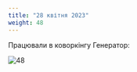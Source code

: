 ```yaml
---
title: "28 квітня 2023"
weight: 48
---
```

Працювали в коворкінгу Генератор:

![48](/images/2023-04-28.jpg)